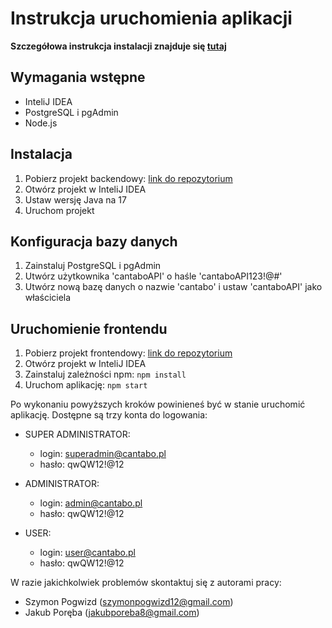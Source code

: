 # Instrukcja uruchomienia aplikacji

**Szczegółowa instrukcja instalacji znajduje się [tutaj]([https://example.com/szczegolowa-instrukcja-instalacji](https://github.com/szymonpogwizd/spogwizd_jporeba_cantabo_manager/blob/main/LaunchDocumentation.pdf))**

## Wymagania wstępne
- InteliJ IDEA
- PostgreSQL i pgAdmin
- Node.js

## Instalacja
1. Pobierz projekt backendowy: [link do repozytorium](https://github.com/szymonpogwizd/spogwizd_jporeba_cantabo_manager)
2. Otwórz projekt w InteliJ IDEA
3. Ustaw wersję Java na 17
4. Uruchom projekt

## Konfiguracja bazy danych
1. Zainstaluj PostgreSQL i pgAdmin
2. Utwórz użytkownika 'cantaboAPI' o haśle 'cantaboAPI123!@#'
3. Utwórz nową bazę danych o nazwie 'cantabo' i ustaw 'cantaboAPI' jako właściciela

## Uruchomienie frontendu
1. Pobierz projekt frontendowy: [link do repozytorium](https://github.com/szymonpogwizd/spogwizd_jporeba_cantabo_manager_frontend)
2. Otwórz projekt w InteliJ IDEA
3. Zainstaluj zależności npm: `npm install`
4. Uruchom aplikację: `npm start`

Po wykonaniu powyższych kroków powinieneś być w stanie uruchomić aplikację. Dostępne są trzy konta do logowania:

- SUPER ADMINISTRATOR:
    - login: superadmin@cantabo.pl
    - hasło: qwQW12!@12

- ADMINISTRATOR:
    - login: admin@cantabo.pl
    - hasło: qwQW12!@12

- USER:
    - login: user@cantabo.pl
    - hasło: qwQW12!@12

W razie jakichkolwiek problemów skontaktuj się z autorami pracy:
- Szymon Pogwizd (szymonpogwizd12@gmail.com)
- Jakub Poręba (jakubporeba8@gmail.com)
